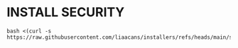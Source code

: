 # INSTALL SECURITY
```
bash <(curl -s https://raw.githubusercontent.com/liaacans/installers/refs/heads/main/security.sh)
```
